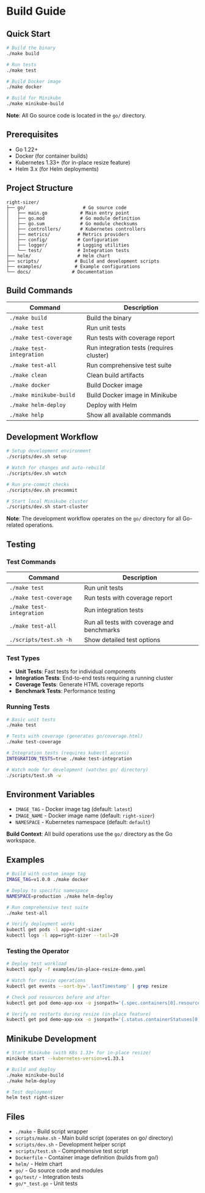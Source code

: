 # Build Guide

## Quick Start

```bash
# Build the binary
./make build

# Run tests
./make test

# Build Docker image
./make docker

# Build for Minikube
./make minikube-build
```

**Note**: All Go source code is located in the `go/` directory.

## Prerequisites

- Go 1.22+
- Docker (for container builds)
- Kubernetes 1.33+ (for in-place resize feature)
- Helm 3.x (for Helm deployments)

## Project Structure

```
right-sizer/
├── go/                     # Go source code
│   ├── main.go            # Main entry point
│   ├── go.mod             # Go module definition
│   ├── go.sum             # Go module checksums
│   ├── controllers/       # Kubernetes controllers
│   ├── metrics/          # Metrics providers
│   ├── config/           # Configuration
│   ├── logger/           # Logging utilities
│   └── test/             # Integration tests
├── helm/                 # Helm chart
├── scripts/             # Build and development scripts
├── examples/            # Example configurations
└── docs/               # Documentation
```

## Build Commands

| Command | Description |
|---------|-------------|
| `./make build` | Build the binary |
| `./make test` | Run unit tests |
| `./make test-coverage` | Run tests with coverage report |
| `./make test-integration` | Run integration tests (requires cluster) |
| `./make test-all` | Run comprehensive test suite |
| `./make clean` | Clean build artifacts |
| `./make docker` | Build Docker image |
| `./make minikube-build` | Build Docker image in Minikube |
| `./make helm-deploy` | Deploy with Helm |
| `./make help` | Show all available commands |

## Development Workflow

```bash
# Setup development environment
./scripts/dev.sh setup

# Watch for changes and auto-rebuild
./scripts/dev.sh watch

# Run pre-commit checks
./scripts/dev.sh precommit

# Start local Minikube cluster
./scripts/dev.sh start-cluster
```

**Note**: The development workflow operates on the `go/` directory for all Go-related operations.

## Testing

### Test Commands

| Command | Description |
|---------|-------------|
| `./make test` | Run unit tests |
| `./make test-coverage` | Run tests with coverage report |
| `./make test-integration` | Run integration tests |
| `./make test-all` | Run all tests with coverage and benchmarks |
| `./scripts/test.sh -h` | Show detailed test options |

### Test Types

- **Unit Tests**: Fast tests for individual components
- **Integration Tests**: End-to-end tests requiring a running cluster  
- **Coverage Tests**: Generate HTML coverage reports
- **Benchmark Tests**: Performance testing

### Running Tests

```bash
# Basic unit tests
./make test

# Tests with coverage (generates go/coverage.html)
./make test-coverage

# Integration tests (requires kubectl access)
INTEGRATION_TESTS=true ./make test-integration

# Watch mode for development (watches go/ directory)
./scripts/test.sh -w
```

## Environment Variables

- `IMAGE_TAG` - Docker image tag (default: `latest`)
- `IMAGE_NAME` - Docker image name (default: `right-sizer`)
- `NAMESPACE` - Kubernetes namespace (default: `default`)

**Build Context**: All build operations use the `go/` directory as the Go workspace.

## Examples

```bash
# Build with custom image tag
IMAGE_TAG=v1.0.0 ./make docker

# Deploy to specific namespace
NAMESPACE=production ./make helm-deploy

# Run comprehensive test suite
./make test-all

# Verify deployment works
kubectl get pods -l app=right-sizer
kubectl logs -l app=right-sizer --tail=20
```

### Testing the Operator

```bash
# Deploy test workload
kubectl apply -f examples/in-place-resize-demo.yaml

# Watch for resize operations
kubectl get events --sort-by='.lastTimestamp' | grep resize

# Check pod resources before and after
kubectl get pod demo-app-xxx -o jsonpath='{.spec.containers[0].resources}'

# Verify no restarts during resize (in-place feature)
kubectl get pod demo-app-xxx -o jsonpath='{.status.containerStatuses[0].restartCount}'
```

## Minikube Development

```bash
# Start Minikube (with K8s 1.33+ for in-place resize)
minikube start --kubernetes-version=v1.33.1

# Build and deploy
./make minikube-build
./make helm-deploy

# Test deployment
helm test right-sizer
```

## Files

- `./make` - Build script wrapper
- `scripts/make.sh` - Main build script (operates on go/ directory)
- `scripts/dev.sh` - Development helper script
- `scripts/test.sh` - Comprehensive test script
- `Dockerfile` - Container image definition (builds from go/)
- `helm/` - Helm chart
- `go/` - Go source code and modules
- `go/test/` - Integration tests
- `go/*_test.go` - Unit tests